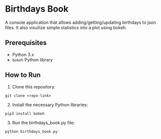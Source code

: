 # Birthdays Book
A console application that allows adding/getting/updating birthdays to json files. It also visuilize simple statistics into a plot using bokeh.

## Prerequisites
- Python 3.x
- `bokeh` Python library
## How to Run

1. Clone this repository:
```
git clone <repo-link>
```
2. Install the necessary Python libraries:
```
pip3 install bokeh
```
3. Run the birthdays_book.py file:
```
python birthdays_book.py
```
